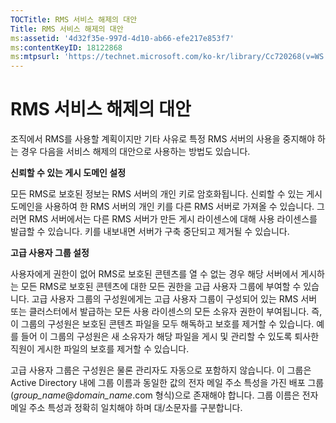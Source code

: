 ```yaml
---
TOCTitle: RMS 서비스 해제의 대안
Title: RMS 서비스 해제의 대안
ms:assetid: '4d32f35e-997d-4d10-ab66-efe217e853f7'
ms:contentKeyID: 18122868
ms:mtpsurl: 'https://technet.microsoft.com/ko-kr/library/Cc720268(v=WS.10)'
---
```


RMS 서비스 해제의 대안
======================

조직에서 RMS를 사용할 계획이지만 기타 사유로 특정 RMS 서버의 사용을 중지해야 하는 경우 다음을 서비스 해제의 대안으로 사용하는 방법도 있습니다.

**신뢰할 수 있는 게시 도메인 설정**

모든 RMS로 보호된 정보는 RMS 서버의 개인 키로 암호화됩니다. 신뢰할 수 있는 게시 도메인을 사용하여 한 RMS 서버의 개인 키를 다른 RMS 서버로 가져올 수 있습니다. 그러면 RMS 서버에서는 다른 RMS 서버가 만든 게시 라이센스에 대해 사용 라이센스를 발급할 수 있습니다. 키를 내보내면 서버가 구축 중단되고 제거될 수 있습니다.

**고급 사용자 그룹 설정**

사용자에게 권한이 없어 RMS로 보호된 콘텐츠를 열 수 없는 경우 해당 서버에서 게시하는 모든 RMS로 보호된 콘텐츠에 대한 모든 권한을 고급 사용자 그룹에 부여할 수 있습니다. 고급 사용자 그룹의 구성원에게는 고급 사용자 그룹이 구성되어 있는 RMS 서버 또는 클러스터에서 발급하는 모든 사용 라이센스의 모든 소유자 권한이 부여됩니다. 즉, 이 그룹의 구성원은 보호된 콘텐츠 파일을 모두 해독하고 보호를 제거할 수 있습니다. 예를 들어 이 그룹의 구성원은 새 소유자가 해당 파일을 게시 및 관리할 수 있도록 퇴사한 직원이 게시한 파일의 보호를 제거할 수 있습니다.

고급 사용자 그룹은 구성원은 물론 관리자도 자동으로 포함하지 않습니다. 이 그룹은 Active Directory 내에 그룹 이름과 동일한 값의 전자 메일 주소 특성을 가진 배포 그룹(*group\_name*@*domain\_name*.com 형식)으로 존재해야 합니다. 그룹 이름은 전자 메일 주소 특성과 정확히 일치해야 하며 대/소문자를 구분합니다.

